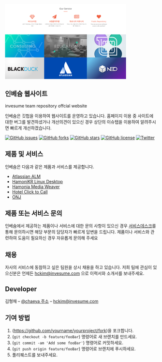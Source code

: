![](./img/main.png)

## 인베슘 웹사이트

invesume team repository offcial website

인베슘은 깃헙을 이용하여 웹사이트를 운영하고 있습니다.
홈페이지 이용 중 사이트에 대한 버그를 발견하셨거나 개선의견이 있으신 경우 상단의 이슈탭을 이용하여 알려주시면 빠르게 개선하겠습니다.


[![GitHub issues](https://img.shields.io/github/issues/ivsteam/ivsteam.github.io.svg)](https://github.com/ivsteam/ivsteam.github.io/issues)
[![GitHub forks](https://img.shields.io/github/forks/ivsteam/ivsteam.github.io.svg)](https://github.com/ivsteam/ivsteam.github.io/network)
[![GitHub stars](https://img.shields.io/github/stars/ivsteam/ivsteam.github.io.svg)](https://github.com/ivsteam/ivsteam.github.io/stargazers)
[![GitHub license](https://img.shields.io/github/license/ivsteam/ivsteam.github.io.svg)](https://github.com/ivsteam/ivsteam.github.io/blob/master/LICENCE)
[![Twitter](https://img.shields.io/twitter/url/https/github.com/ivsteam/ivsteam.github.io.svg?style=social)](https://twitter.com/intent/tweet?text=Wow:&url=https%3A%2F%2Fgithub.com%2Fivsteam%2Fivsteam.github.io)


## 제품 및 서비스

인베슘은 다음과 같은 제품과 서비스를 제공합니다.

- [Atlassian ALM](https://invesume.com/atlassian)
- [HamoniKR Linux Desktop](http://hamonikr.org)
- [Hamonia Media Weaver](https://hamonia.kr)
- [Hotel Click to Call](https://hcall.io)
- [ONJ](http://onj.io/)


## 제품 또는 서비스 문의

인베슘에서 제공하는 제품이나 서비스에 대한 문의 사항이 있으신 경우 [서비스데스크](http://pms.invesume.com:8080/servicedesk/customer/portal/10)를 통해 문의하시면 해당 부문의 담당자가 빠르게 답변을 드립니다. 제품이나 서비스와 관련하여 도움이 필요하신 경우 자유롭게 문의해 주세요

## 채용

자사의 서비스에 동참하고 싶은 팀원을 상시 채용을 하고 있습니다. 
저희 팀에 관심이 있으신분은 언제든 hckim@invesume.com 으로 이력서와 소개서를 보내주세요.




## Developer

김형채 – [@chaeya 주소](https://twitter.com/chaeya) – hckim@invesume.com


## 기여 방법

1. (<https://github.com/yourname/yourproject/fork>)을 포크합니다.
2. (`git checkout -b feature/fooBar`) 명령어로 새 브랜치를 만드세요.
3. (`git commit -am 'Add some fooBar'`) 명령어로 커밋하세요.
4. (`git push origin feature/fooBar`) 명령어로 브랜치에 푸시하세요. 
5. 풀리퀘스트를 보내주세요.
